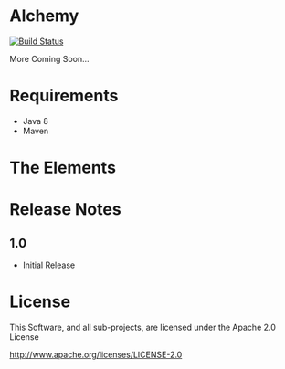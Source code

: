Alchemy
==============================================

[![Build Status](https://travis-ci.org/SirWellington/alchemy.svg)](https://travis-ci.org/SirWellington/alchemy)

More Coming Soon...

# Requirements

+ Java 8
+ Maven

# The Elements

# Release Notes

## 1.0
+ Initial Release


# License

This Software, and all sub-projects, are licensed under the Apache 2.0 License

http://www.apache.org/licenses/LICENSE-2.0
